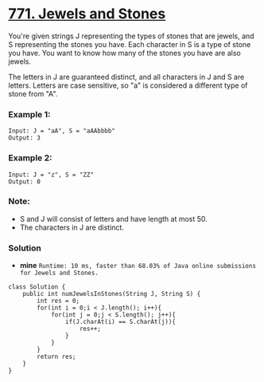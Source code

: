 # [771. Jewels and Stones](https://leetcode.com/problems/jewels-and-stones/)

You're given strings J representing the types of stones that are jewels, and S representing the stones you have.  Each character in S is a type of stone you have.  You want to know how many of the stones you have are also jewels.

The letters in J are guaranteed distinct, and all characters in J and S are letters. Letters are case sensitive, so "a" is considered a different type of stone from "A".

### Example 1:
    Input: J = "aA", S = "aAAbbbb"
    Output: 3
    
### Example 2:
    Input: J = "z", S = "ZZ"
    Output: 0
    
### Note:
* S and J will consist of letters and have length at most 50.
* The characters in J are distinct.

### Solution 
* **mine**   `Runtime: 10 ms, faster than 68.03% of Java online submissions for Jewels and Stones.`

```
class Solution {
    public int numJewelsInStones(String J, String S) {
        int res = 0;
        for(int i = 0;i < J.length(); i++){
            for(int j = 0;j < S.length(); j++){
                if(J.charAt(i) == S.charAt(j)){
                    res++;
                }
            }
        }
        return res;
    }
}
```
